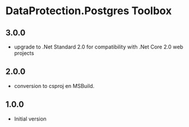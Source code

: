 # DataProtection.Postgres Toolbox

## 3.0.0

- upgrade to .Net Standard 2.0 for compatibility with .Net Core 2.0 web projects

## 2.0.0

- conversion to csproj en MSBuild.

## 1.0.0

- Initial version

